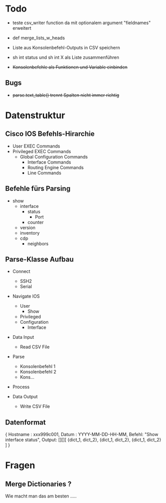 # Todo
* teste csv_writer function da mit optionalem argument "fieldnames" erweitert
* def merge_lists_w_heads
* Liste aus Konsolenbefehl-Outputs in CSV speichern
* sh int status und sh int X als Liste zusammenführen

* ~~Konsolenbefehle als Funktionen und Variable einbinden~~


## Bugs

* ~~parse.text_table() trennt Spalten nicht immer richtig~~


# Datenstruktur

## Cisco IOS Befehls-Hirarchie 

* User EXEC Commands
* Privileged EXEC Commands
  * Global Configuration Commands
    * Interface Commands
    * Routing Engine Commands
    * Line Commands 

## Befehle fürs Parsing
* show
  * interface
    * status
      * Port
    * counter
  * version
  * inventory
  * cdp
    * neighbors

## Parse-Klasse Aufbau
* Connect
  * SSH2
  * Serial
* Navigate IOS
  * User
    * Show
  * Privileged
  * Configuration
    * Interface 
* Data Input 
  * Read CSV File
* Parse
  * Konsolenbefehl 1
  * Konsolenbefehl 2
  * Kons...
* Process

* Data Output
  * Write CSV File

## Datenformat

{ Hostname : xxx999c001, Datum : YYYY-MM-DD-HH-MM, Befehl: "Show interface status", Output: [][][ {dict_1, dict_2}, {dict_1, dict_2}, {dict_1, dict_2} ] }


# Fragen

## Merge Dictionaries ?

Wie macht man das am besten .....